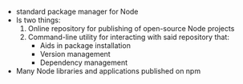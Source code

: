 - standard package manager for Node
- Is two things:
    1. Online repository for publishing of open-source Node projects
    2. Command-line utility for interacting with said repository that:
        - Aids in package installation
        - Version management
        - Dependency management
- Many Node libraries and applications published on npm